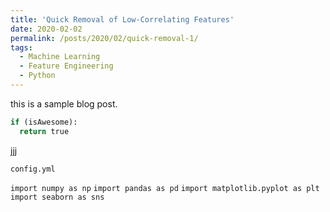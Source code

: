 ```yaml
---
title: 'Quick Removal of Low-Correlating Features'
date: 2020-02-02
permalink: /posts/2020/02/quick-removal-1/
tags:
  - Machine Learning
  - Feature Engineering
  - Python
---
```

  
  this is a sample blog post.

```python
if (isAwesome):
  return true
```

jjj

`config.yml`

`import numpy as np`
`import pandas as pd`
`import matplotlib.pyplot as plt`
`import seaborn as sns`
